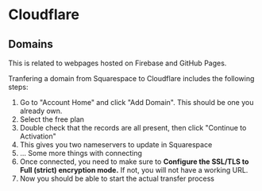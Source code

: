 # Cloudflare

## Domains

This is related to webpages hosted on Firebase and GitHub Pages. 

Tranfering a domain from Squarespace to Cloudflare includes the following steps:

1. Go to "Account Home" and click "Add Domain". This should be one you already own.
2. Select the free plan
3. Double check that the records are all present, then click "Continue to Activation"
4. This gives you two nameservers to update in Squarespace
5. ... Some more things with connecting
6. Once connected, you need to make sure to **Configure the SSL/TLS to Full (strict) encryption mode.** If not, you will not have a working URL.
7. Now you should be able to start the actual transfer process
